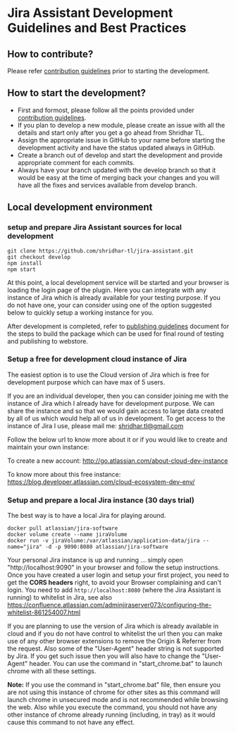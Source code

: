 # Jira Assistant Development Guidelines and Best Practices

## How to contribute?

Please refer [contribution guidelines](CONTRIBUTE.md) prior to starting the development.

## How to start the development?

- First and formost, please follow all the points provided under [contribution guidelines](CONTRIBUTE.md).
- If you plan to develop a new module, please create an issue with all the details and start only after you get a go ahead from Shridhar TL.
- Assign the appropriate issue in GitHub to your name before starting the development activity and have the status updated always in GitHub.
- Create a branch out of develop and start the development and provide appropriate comment for each commits.
- Always have your branch updated with the develop branch so that it would be easy at the time of merging back your changes and you will have all the fixes and services available from develop branch.

## Local development environment

### setup and prepare Jira Assistant sources for local development
```shell script
git clone https://github.com/shridhar-tl/jira-assistant.git
git checkout develop
npm install
npm start
```

At this point, a local development service will be started and your browser is loading the login page of the plugin. Here you can integrate with any instance of Jira which is already available for your testing purpose. If you do not have one, your can consider using one of the option suggested below to quickly setup a working instance for you.

After development is completed, refer to [publishing guidelines](PUBLISH.md) document for the steps to build the package which can be used for final round of testing and publishing to webstore.

### Setup a free for development cloud instance of Jira

The easiest option is to use the Cloud version of Jira which is free for development purpose which can have max of 5 users.

If you are an individual developer, then you can consider joining me with the instance of Jira which I already have for development purpose. We can share the instance and so that we would gain access to large data created by all of us which would help all of us in development. To get access to the instance of Jira I use, please mail me: shridhar.tl@gmail.com

Follow the below url to know more about it or if you would like to create and maintain your own instance:

To create a new account:
http://go.atlassian.com/about-cloud-dev-instance

To know more about this free instance:
https://blog.developer.atlassian.com/cloud-ecosystem-dev-env/


### Setup and prepare a local Jira instance (30 days trial)

The best way is to have a local Jira for playing around.

```shell script
docker pull atlassian/jira-software
docker volume create --name jiraVolume
docker run -v jiraVolume:/var/atlassian/application-data/jira --name="jira" -d -p 9090:8080 atlassian/jira-software
```

Your personal Jira instance is up and running ... simply open "http://localhost:9090"
in your browser and follow the setup instructions.
Once you have created a user login and setup your first project, you need to get the **CORS headers** right,
to avoid your Browser complaining and can't login.
You need to add ```http://localhost:8080``` (where the Jira Assistant is running) to whitelist in Jira,
see also https://confluence.atlassian.com/adminjiraserver073/configuring-the-whitelist-861254007.html

If you are planning to use the version of Jira which is already available in cloud and if you do not have control to whitelist the url then you can make use of any other browser extensions to remove the Origin & Referrer from the request. Also some of the "User-Agent" header string is not supported by Jira. If you get such issue then you will also have to change the "User-Agent" header. You can use the command in "start_chrome.bat" to launch chrome with all these settings.

**Note:** If you use the command in "start_chrome.bat" file, then ensure you are not using this instance of chrome for other sites as this command will launch chrome in unsecured mode and is not recommended while browsing the web. Also while you execute the command, you should not have any other instance of chrome already running (including, in tray) as it would cause this command to not have any effect.